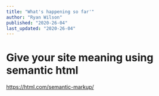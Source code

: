 ```yaml
---
title: "What's happening so far'"
author: "Ryan Wilson"
published: "2020-26-04"
last_updated: "2020-26-04"
---
```


# Give your site meaning using semantic html

https://html.com/semantic-markup/